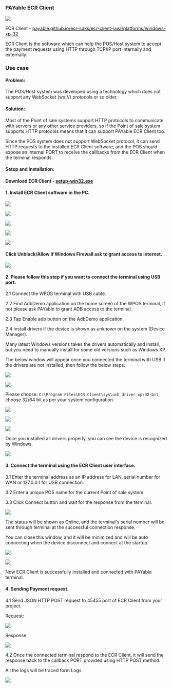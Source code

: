 ### PAYable ECR Client

![](https://i.imgur.com/P8L2Oc7.png)

ECR Client - [payable.github.io/ecr-sdks/ecr-client-java/platforms/windows-xp-32](https://payable.github.io/ecr-sdks/ecr-client-java/platforms/windows-xp-32)

ECR Client is the software which can help the POS/Host system to accept the payment requests using HTTP through TCP/IP port internally and externally.

### Use case

#### Problem: 

The POS/Host system was developed using a technology which does not support any WebSocket (ws://) protocols or so older.

#### Solution:

Most of the Point of sale systems support HTTP protocols to communicate with servers or any other service providers, so if the Point of sale system supports
HTTP protocols means that it can support PAYable ECR Client too.

Since the POS system does not support WebSocket protocol, it can send HTTP requests to the installed ECR Client software, 
and the POS should expose an internal PORT to receive the callbacks from the ECR Client when the terminal responds.

#### Setup and installation:

#### Download ECR Client - [setup-win32.exe](https://github.com/payable/ecr-sdks/raw/master/ecr-client-java/platforms/windows-xp-32/setup-win32.exe)

#### 1. Install ECR Client software in the PC.

![](screenshots/1.png)

![](screenshots/2.png)

![](screenshots/3.png)

![](screenshots/4.png)

![](screenshots/5.png)

#### Click Unblock/Allow if Windows Firewall ask to grant access to internet.

![](screenshots/6.png)

#### 2. Please follow this step if you want to connect the terminal using USB port.

2.1 Connect the WPOS terminal with USB cable.

2.2 Find AdbDemo application on the home screen of the WPOS terminal, if not please ask PAYable to grant ADB access to the terminal.

2.3 Tap Enable adb button on the AdbDemo application.

2.4 Install drivers if the device is shown as unknown on the system (Device Manager). 

Many latest Windows versions takes the drivers automatically and install, but you need to manually install for some old versions such as Windows XP.

The below window will appear once you connected the terminal with USB if the drivers are not installed, then follow the below steps.

![](screenshots/8.png)

![](screenshots/9.png)

Please choose: `C:\Program Files\ECR Client\sys\usb_driver_xp\32-bit`, choose 32/64 bit as per your system configuration.

![](screenshots/10.png)

![](screenshots/11.png)

![](screenshots/12.png)

Once you installed all drivers properly, you can see the device is recognized by Windows.

![](screenshots/13.png)


#### 3. Connect the terminal using the ECR Client user interface.

3.1 Enter the terminal address as an IP address for LAN, serial number for WAN or 127.0.0.1 for USB connection.

3.2 Enter a unique POS name for the current Point of sale system

3.3 Click Connect button and wait for the response from the terminal.

![](screenshots/14.png)

The status will be shown as Online, and the terminal's serial number will be sent through terminal at the successful connection response.

You can close this window, and it will be minimized and will be auto connecting when the device disconnect and connect at the startup.

![](screenshots/16.png)

![](screenshots/15.png)

Now ECR Client is successfully installed and connected with PAYable terminal.

#### 4. Sending Payment request.

4.1 Send JSON HTTP POST request to 45455 port of ECR Client from your project.

Request:

![](screenshots/19.png)

Response:

![](screenshots/20.png)

4.2 Once the connected terminal respond to the ECR Client, it will send the response back to the callback PORT provided using HTTP POST method.

All the logs will be traced form Logs.

![](screenshots/21.png)
